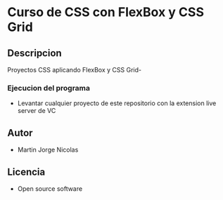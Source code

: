 # Curso de CSS con FlexBox y CSS Grid

## Descripcion

Proyectos CSS aplicando FlexBox y CSS Grid-

### Ejecucion del programa

- Levantar cualquier proyecto de este repositorio con la extension live server de VC

## Autor

- Martin Jorge Nicolas

## Licencia

- Open source software
